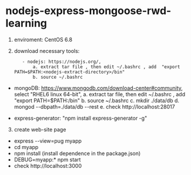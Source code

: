 # nodejs-express-mongoose-rwd-learning

1. enviroment: CentOS 6.8

2. download necessary tools:

          - nodejs: https://nodejs.org/, 
              a. extract tar file , then edit ~/.bashrc , add  "export PATH=$PATH:<nodejs-extract-directory>/bin"
              b. source ~/.bashrc
      
  - mongoDB: https://www.mongodb.com/download-center#community, select "RHEL6 linux 64-bit", 
      a. extract tar file, then edit ~/.bashrc , add  "export PATH=$PATH:<mongodb-extract-directory>/bin"
      b. source ~/.bashrc
      c. mkdir ./data/db
      d. mongod --dbpath=./data/db --rest
      e. check http://localhost:28017
      
  - express-generator: "npm install express-generator -g"

3. create web-site page
  - express --view=pug myapp
  - cd myapp
  - npm install (install dependence in the package.json)
  - DEBUG=myapp:* npm start
  - check http://localhost:3000
  
  

